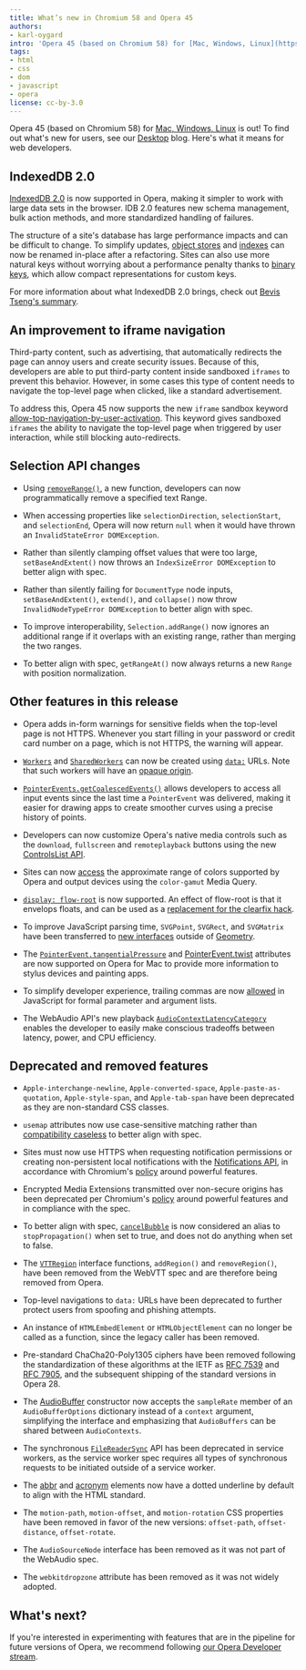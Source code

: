 ```yaml
---
title: What’s new in Chromium 58 and Opera 45
authors:
- karl-oygard
intro: 'Opera 45 (based on Chromium 58) for [Mac, Windows, Linux](https://www.opera.com/computer) is out! To find out what’s new for users, see our [Desktop](https://www.opera.com/blogs/desktop/) blog. Here’s what it means for web developers.'
tags:
- html
- css
- dom
- javascript
- opera
license: cc-by-3.0
---
```


Opera 45 (based on Chromium 58) for [Mac, Windows,
Linux](https://www.opera.com/computer) is out! To find out what's new
for users, see our [Desktop](https://www.opera.com/blogs/desktop/)
blog. Here's what it means for web developers.

## IndexedDB 2.0

[IndexedDB 2.0](http://w3c.github.io/IndexedDB/) is now supported in
Opera, making it simpler to work with large data sets in the
browser. IDB 2.0 features new schema management, bulk action methods,
and more standardized handling of failures.

The structure of a site's database has large performance impacts and
can be difficult to change. To simplify updates, [object
stores](https://w3c.github.io/IndexedDB/#dom-idbobjectstore-name) and
[indexes](https://w3c.github.io/IndexedDB/#index-construct) can now be
renamed in-place after a refactoring. Sites can also use more natural
keys without worrying about a performance penalty thanks to [binary
keys](https://w3c.github.io/IndexedDB/#key-construct), which allow
compact representations for custom keys.

For more information about what IndexedDB 2.0 brings, check out
[Bevis Tseng's
summary](https://hacks.mozilla.org/2016/10/whats-new-in-indexeddb-2-0/).

## An improvement to iframe navigation

Third-party content, such as advertising, that automatically redirects
the page can annoy users and create security issues. Because of this,
developers are able to put third-party content inside sandboxed
`iframes` to prevent this behavior. However, in some cases this type of
content needs to navigate the top-level page when clicked, like a
standard advertisement.

To address this, Opera 45 now supports the new `iframe` sandbox
keyword
[allow-top-navigation-by-user-activation](https://html.spec.whatwg.org/multipage/browsers.html#attr-iframe-sandbox-allow-top-navigation-by-user-activation). This
keyword gives sandboxed `iframes` the ability to navigate the
top-level page when triggered by user interaction, while still
blocking auto-redirects.


## Selection API changes

* Using
  [`removeRange()`](https://developer.mozilla.org/en-US/docs/Web/API/Selection/removeRange),
  a new function, developers can now programmatically remove a
  specified text Range.

* When accessing properties like `selectionDirection`,
  `selectionStart`, and `selectionEnd`, Opera will now return `null`
  when it would have thrown an `InvalidStateError DOMException`.

* Rather than silently clamping offset values that were too large,
  `setBaseAndExtent()` now throws an `IndexSizeError DOMException` to
  better align with spec.

* Rather than silently failing for `DocumentType` node inputs,
  `setBaseAndExtent()`, `extend()`, and `collapse()` now throw
  `InvalidNodeTypeError DOMException` to better align with spec.

* To improve interoperability, `Selection.addRange()` now ignores an
  additional range if it overlaps with an existing range, rather than
  merging the two ranges.

* To better align with spec, `getRangeAt()` now always returns a new
  `Range` with position normalization.


## Other features in this release

* Opera adds in-form warnings for sensitive fields when the top-level
  page is not HTTPS. Whenever you start filling in your password or
  credit card number on a page, which is not HTTPS, the warning will
  appear.

* [`Workers`](https://developer.mozilla.org/en-US/docs/Web/API/Worker)
  and
  [`SharedWorkers`](https://developer.mozilla.org/en/docs/Web/API/SharedWorker)
  can now be created using
  [`data:`](https://developer.mozilla.org/en-US/docs/Web/HTTP/Basics_of_HTTP/Data_URIs)
  URLs.  Note that such workers will have an [opaque
  origin](https://html.spec.whatwg.org/multipage/browsers.html#concept-origin-opaque).

* [`PointerEvents.getCoalescedEvents()`](https://w3c.github.io/pointerevents/extension.html)
  allows developers to access all input events since the last time a
  `PointerEvent` was delivered, making it easier for drawing apps to
  create smoother curves using a precise history of points.

* Developers can now customize Opera's native media controls such as
  the `download`, `fullscreen` and `remoteplayback` buttons using the
  new [ControlsList
  API](https://github.com/WICG/controls-list/blob/gh-pages/explainer.md).

* Sites can now
  [access](https://googlechrome.github.io/samples/media/color-gamut-media-query.html)
  the approximate range of colors supported by Opera and output
  devices using the `color-gamut` Media Query.

* [`display:
  flow-root`](https://drafts.csswg.org/css-display-3/#valdef-display-flow-root)
  is now supported.  An effect of flow-root is that it envelops
  floats, and can be used as a [replacement for the clearfix
  hack](https://codepen.io/rachelandrew/pen/RKgevX).

* To improve JavaScript parsing time, `SVGPoint`, `SVGRect`, and
  `SVGMatrix` have been transferred to [new
  interfaces](https://hacks.mozilla.org/2014/03/introducing-the-getboxquads-api/)
  outside of [Geometry](https://www.w3.org/TR/geometry-1/).

* The
  [`PointerEvent.tangentialPressure`](https://w3c.github.io/pointerevents/#dom-pointerevent-tangentialpressure)
  and
  [PointerEvent.twist](https://w3c.github.io/pointerevents/#dom-pointerevent-twist)
  attributes are now supported on Opera for Mac to provide more
  information to stylus devices and painting apps.

* To simplify developer experience, trailing commas are now
  [allowed](https://github.com/tc39/proposal-trailing-function-commas)
  in JavaScript for formal parameter and argument lists.

* The WebAudio API's new playback
  [`AudioContextLatencyCategory`](https://webaudio.github.io/web-audio-api/#BaseAudioContext)
  enables the developer to easily make conscious tradeoffs between
  latency, power, and CPU efficiency.

## Deprecated and removed features

* `Apple-interchange-newline`, `Apple-converted-space`,
  `Apple-paste-as-quotation`, `Apple-style-span`, and `Apple-tab-span`
  have been deprecated as they are non-standard CSS classes.

* `usemap` attributes now use case-sensitive matching rather than
  [compatibility
  caseless](https://w3c.github.io/html/infrastructure.html#compatibility-caseless)
  to better align with spec.

* Sites must now use HTTPS when requesting notification permissions or
  creating non-persistent local notifications with the [Notifications
  API](https://developer.mozilla.org/en-US/docs/Web/API/Notifications_API),
  in accordance with Chromium's
  [policy](https://sites.google.com/a/chromium.org/dev/Home/chromium-security/deprecating-powerful-features-on-insecure-origins)
  around powerful features.

* Encrypted Media Extensions transmitted over non-secure origins has
  been deprecated per Chromium's
  [policy](https://sites.google.com/a/chromium.org/dev/Home/chromium-security/deprecating-powerful-features-on-insecure-origins)
  around powerful features and in compliance with the spec.

* To better align with spec,
  [`cancelBubble`](https://dom.spec.whatwg.org/#dom-event-cancelbubble)
  is now considered an alias to `stopPropagation()` when set to true,
  and does not do anything when set to false.

* The
  [`VTTRegion`](https://w3c.github.io/webvtt/#the-vttregion-interface)
  interface functions, `addRegion()` and `removeRegion()`, have been
  removed from the WebVTT spec and are therefore being removed from
  Opera.

* Top-level navigations to `data:` URLs have been deprecated to further
  protect users from spoofing and phishing attempts.

* An instance of `HTMLEmbedElement` or `HTMLObjectElement` can no
  longer be called as a function, since the legacy caller has been
  removed.

* Pre-standard ChaCha20-Poly1305 ciphers have been removed following
  the standardization of these algorithms at the IETF as [RFC
  7539](https://tools.ietf.org/html/rfc7539) and [RFC
  7905](https://tools.ietf.org/html/rfc7905), and the subsequent
  shipping of the standard versions in Opera 28.

* The
  [AudioBuffer](https://webaudio.github.io/web-audio-api/#AudioBuffer)
  constructor now accepts the `sampleRate` member of an
  `AudioBufferOptions` dictionary instead of a `context` argument,
  simplifying the interface and emphasizing that `AudioBuffers` can be
  shared between `AudioContexts`.

* The synchronous
  [`FileReaderSync`](https://developer.mozilla.org/en-US/docs/Web/API/FileReaderSync)
  API has been deprecated in service workers, as the service worker
  spec requires all types of synchronous requests to be initiated
  outside of a service worker.

* The
  [abbr](https://developer.mozilla.org/en/docs/Web/HTML/Element/abbr)
  and
  [acronym](https://developer.mozilla.org/en-US/docs/Web/HTML/Element/acronym)
  elements now have a dotted underline by default to align with the
  HTML standard.

* The `motion-path`, `motion-offset`, and `motion-rotation` CSS
  properties have been removed in favor of the new versions:
  `offset-path`, `offset-distance`, `offset-rotate`.

* The `AudioSourceNode` interface has been removed as it was not part
  of the WebAudio spec.

* The `webkitdropzone` attribute has been removed as it was not widely
  adopted.

## What's next?

If you're interested in experimenting with features that are in the
pipeline for future versions of Opera, we recommend following [our
Opera Developer stream](https://www.opera.com/developer).
